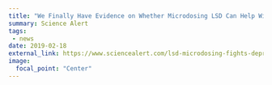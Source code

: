 ```yaml
---
title: "We Finally Have Evidence on Whether Microdosing LSD Can Help With Your Work"
summary: Science Alert
tags:
 - news
date: 2019-02-18
external_link: https://www.sciencealert.com/lsd-microdosing-fights-depression-and-improves-focus-says-new-study
image:
  focal_point: "Center"
---
```

